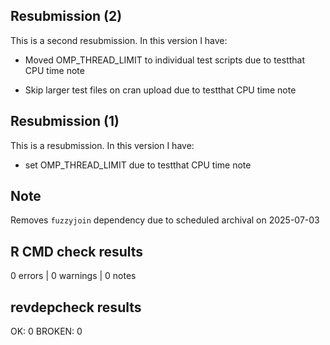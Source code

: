 ## Resubmission (2)
This is a second resubmission. In this version I have:

* Moved OMP_THREAD_LIMIT to individual test scripts due to testthat CPU time note

* Skip larger test files on cran upload due to testthat CPU time note

## Resubmission (1)
This is a resubmission. In this version I have:

* set OMP_THREAD_LIMIT due to testthat CPU time note

## Note

Removes `fuzzyjoin` dependency due to scheduled archival on 2025-07-03

## R CMD check results

0 errors | 0 warnings | 0 notes

## revdepcheck results

OK: 0
BROKEN: 0
